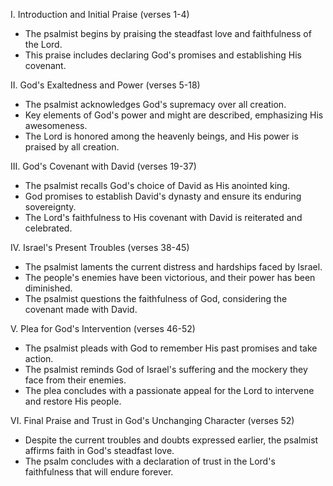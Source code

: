 I. Introduction and Initial Praise (verses 1-4)
   - The psalmist begins by praising the steadfast love and faithfulness of the Lord.
   - This praise includes declaring God's promises and establishing His covenant.

II. God's Exaltedness and Power (verses 5-18)
   - The psalmist acknowledges God's supremacy over all creation.
   - Key elements of God's power and might are described, emphasizing His awesomeness.
   - The Lord is honored among the heavenly beings, and His power is praised by all creation.

III. God's Covenant with David (verses 19-37)
   - The psalmist recalls God's choice of David as His anointed king.
   - God promises to establish David's dynasty and ensure its enduring sovereignty.
   - The Lord's faithfulness to His covenant with David is reiterated and celebrated.

IV. Israel's Present Troubles (verses 38-45)
   - The psalmist laments the current distress and hardships faced by Israel.
   - The people's enemies have been victorious, and their power has been diminished.
   - The psalmist questions the faithfulness of God, considering the covenant made with David.

V. Plea for God's Intervention (verses 46-52)
   - The psalmist pleads with God to remember His past promises and take action.
   - The psalmist reminds God of Israel's suffering and the mockery they face from their enemies.
   - The plea concludes with a passionate appeal for the Lord to intervene and restore His people.

VI. Final Praise and Trust in God's Unchanging Character (verses 52)
   - Despite the current troubles and doubts expressed earlier, the psalmist affirms faith in God's steadfast love.
   - The psalm concludes with a declaration of trust in the Lord's faithfulness that will endure forever.